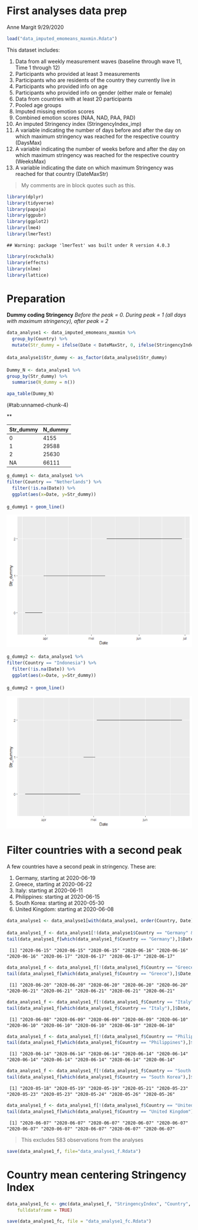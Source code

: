 First analyses data prep
================
Anne Margit
9/29/2020

``` r
load("data_imputed_emomeans_maxmin.Rdata")
```

This dataset includes:

1.  Data from all weekly measurement waves (baseline through wave 11,
    Time 1 through 12)
2.  Participants who provided at least 3 measurements
3.  Participants who are residents of the country they currently live in
4.  Participants who provided info on age
5.  Participants who provided info on gender (either male or female)
6.  Data from countries with at least 20 participants
7.  Pooled age groups
8.  Imputed missing emotion scores
9.  Combined emotion scores (NAA, NAD, PAA, PAD)
10. An imputed Stringency index (StringencyIndex\_imp)
11. A variable indicating the number of days before and after the day on
    which maximum stringency was reached for the respective country
    (DaysMax)
12. A variable indicating the number of weeks before and after the day
    on which maximum stringency was reached for the respective country
    (WeeksMax)
13. A variable indicating the date on which maximum Stringency was
    reached for that country (DateMaxStr)

> My comments are in block quotes such as this.

``` r
library(dplyr)
library(tidyverse)
library(papaja)
library(ggpubr)
library(ggplot2)
library(lme4)
library(lmerTest)
```

    ## Warning: package 'lmerTest' was built under R version 4.0.3

``` r
library(rockchalk)
library(effects)
library(nlme)
library(lattice)
```

# Preparation

**Dummy coding Stringency** *Before the peak = 0. During peak = 1 (all
days with maximum stringency), after peak = 2*

``` r
data_analyse1 <- data_imputed_emomeans_maxmin %>%
  group_by(Country) %>%
  mutate(Str_dummy = ifelse(Date < DateMaxStr, 0, ifelse(StringencyIndex == MaxStr & Date >= DateMaxStr, 1, 2)))

data_analyse1$Str_dummy <- as_factor(data_analyse1$Str_dummy)

Dummy_N <- data_analyse1 %>%
group_by(Str_dummy) %>%
  summarise(N_dummy = n())
```

``` r
apa_table(Dummy_N)
```

<caption>

(\#tab:unnamed-chunk-4)

</caption>

<div data-custom-style="Table Caption">

\*\*

</div>

| Str\_dummy | N\_dummy |
| :--------- | :------- |
| 0          | 4155     |
| 1          | 29588    |
| 2          | 25630    |
| NA         | 66111    |

``` r
g_dummy1 <- data_analyse1 %>%
filter(Country == "Netherlands") %>%
  filter(!is.na(Date)) %>%
  ggplot(aes(x=Date, y=Str_dummy))

g_dummy1 + geom_line() 
```

![](First-analyses-data-prep_files/figure-gfm/unnamed-chunk-5-1.png)<!-- -->

``` r
g_dummy2 <- data_analyse1 %>%
filter(Country == "Indonesia") %>%
  filter(!is.na(Date)) %>%
  ggplot(aes(x=Date, y=Str_dummy))

g_dummy2 + geom_line() 
```

![](First-analyses-data-prep_files/figure-gfm/unnamed-chunk-6-1.png)<!-- -->

# Filter countries with a second peak

A few countries have a second peak in stringency. These are:

1.  Germany, starting at 2020-06-19
2.  Greece, starting at 2020-06-22
3.  Italy: starting at 2020-06-11
4.  Philippines: starting at 2020-06-15
5.  South Korea: starting at 2020-05-30
6.  United Kingdom: starting at 2020-06-08

<!-- end list -->

``` r
data_analyse1 <- data_analyse1[with(data_analyse1, order(Country, Date)),]

data_analyse1_f <- data_analyse1[!(data_analyse1$Country == "Germany" & data_analyse1$Date >= "2020-06-19"),]
tail(data_analyse1_f[which(data_analyse1_f$Country == "Germany"),]$Date, n=10L)
```

``` 
 [1] "2020-06-15" "2020-06-15" "2020-06-15" "2020-06-16" "2020-06-16" "2020-06-16" "2020-06-17" "2020-06-17" "2020-06-17" "2020-06-17"
```

``` r
data_analyse1_f <- data_analyse1_f[!(data_analyse1_f$Country == "Greece" & data_analyse1_f$Date >= "2020-06-22"),]
tail(data_analyse1_f[which(data_analyse1_f$Country == "Greece"),]$Date, n=10L)
```

``` 
 [1] "2020-06-20" "2020-06-20" "2020-06-20" "2020-06-20" "2020-06-20" "2020-06-21" "2020-06-21" "2020-06-21" "2020-06-21" "2020-06-21"
```

``` r
data_analyse1_f <- data_analyse1_f[!(data_analyse1_f$Country == "Italy" & data_analyse1_f$Date >= "2020-06-11"),]
tail(data_analyse1_f[which(data_analyse1_f$Country == "Italy"),]$Date, n=10L)
```

``` 
 [1] "2020-06-08" "2020-06-09" "2020-06-09" "2020-06-09" "2020-06-10" "2020-06-10" "2020-06-10" "2020-06-10" "2020-06-10" "2020-06-10"
```

``` r
data_analyse1_f <- data_analyse1_f[!(data_analyse1_f$Country == "Philippines" & data_analyse1_f$Date >= "2020-06-15"),]
tail(data_analyse1_f[which(data_analyse1_f$Country == "Philippines"),]$Date, n=10L)
```

``` 
 [1] "2020-06-14" "2020-06-14" "2020-06-14" "2020-06-14" "2020-06-14" "2020-06-14" "2020-06-14" "2020-06-14" "2020-06-14" "2020-06-14"
```

``` r
data_analyse1_f <- data_analyse1_f[!(data_analyse1_f$Country == "South Korea" & data_analyse1_f$Date >= "2020-05-30"),]
tail(data_analyse1_f[which(data_analyse1_f$Country == "South Korea"),]$Date, n=10L)
```

``` 
 [1] "2020-05-18" "2020-05-19" "2020-05-19" "2020-05-21" "2020-05-23" "2020-05-23" "2020-05-23" "2020-05-24" "2020-05-26" "2020-05-26"
```

``` r
data_analyse1_f <- data_analyse1_f[!(data_analyse1_f$Country == "United Kingdom" & data_analyse1_f$Date >= "2020-06-08"),]
tail(data_analyse1_f[which(data_analyse1_f$Country == "United Kingdom"),]$Date, n=10L)
```

``` 
 [1] "2020-06-07" "2020-06-07" "2020-06-07" "2020-06-07" "2020-06-07" "2020-06-07" "2020-06-07" "2020-06-07" "2020-06-07" "2020-06-07"
```

> This excludes 583 observations from the analyses

``` r
save(data_analyse1_f, file="data_analyse1_f.Rdata")
```

# Country mean centering Stringency Index

``` r
data_analyse1_fc <- gmc(data_analyse1_f, "StringencyIndex", "Country", FUN = mean, suffix = c("_mn", "_dev"),
    fulldataframe = TRUE)
```

``` r
save(data_analyse1_fc, file = "data_analyse1_fc.Rdata")
```
